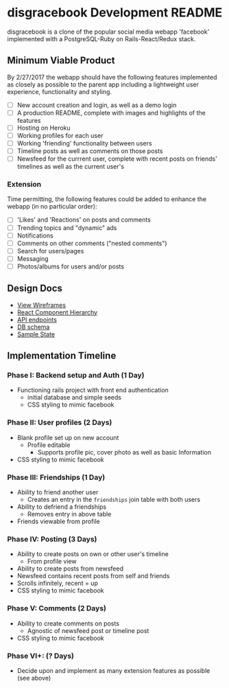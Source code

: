# disgracebook Development README
disgracebook is a clone of the popular social media webapp 'facebook' implemented with a PostgreSQL-Ruby on Rails-React/Redux stack.

## Minimum Viable Product
By 2/27/2017 the webapp should have the following features implemented as closely as possible to the parent app including a lightweight user experience, functionality and styling.

- [ ] New account creation and login, as well as a demo login
- [ ] A production README, complete with images and highlights of the features
- [ ] Hosting on Heroku
- [ ] Working profiles for each user
- [ ] Working 'friending' functionality between users
- [ ] Timeline posts as well as comments on those posts
- [ ] Newsfeed for the currrent user, complete with recent posts on friends' timelines as well as the current user's

### Extension
Time permitting, the following features could be added to enhance the webapp (in no particular order):
- [ ] 'Likes' and 'Reactions' on posts and comments
- [ ] Trending topics and "dynamic" ads
- [ ] Notifications
- [ ] Comments on other comments ("nested comments")
- [ ] Search for users/pages
- [ ] Messaging
- [ ] Photos/albums for users and/or posts

## Design Docs
* [View Wireframes](./wireframes)
* [React Component Hierarchy](component-hierarchy.md)
* [API endpoints](api-endpoints.md)
* [DB schema](schema.md)
* [Sample State](sample-state.md)

## Implementation Timeline
### Phase I: Backend setup and Auth (1 Day)
  - Functioning rails project with front end authentication
    + initial database and simple seeds
    + CSS styling to mimic facebook
### Phase II: User profiles (2 Days)
  - Blank profile set up on new account
    + Profile editable
      * Supports profile pic, cover photo as well as basic Information
  - CSS styling to mimic facebook
### Phase III: Friendships (1 Day)
  - Ability to friend another user
    + Creates an entry in the `friendships` join table with both users
  - Ability to defriend a friendships
    + Removes entry in above table
  - Friends viewable from profile
### Phase IV: Posting (3 Days)
- Ability to create posts on own or other user's timeline
  + From profile view
- Ability to create posts from newsfeed
- Newsfeed contains recent posts from self and friends
- Scrolls infinitely, recent = up
- CSS styling to mimic facebook
### Phase V: Comments (2 Days)
- Ability to create comments on posts
  + Agnostic of newsfeed post or timeline post
- CSS styling to mimic facebook
### Phase VI+: (? Days)
- Decide upon and implement as many extension features as possible (see above)

